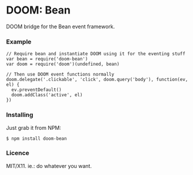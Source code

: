 # DOOM: Bean

DOOM bridge for the Bean event framework.


### Example

```
// Require bean and instantiate DOOM using it for the eventing stuff
var bean = require('doom-bean')
var doom = require('doom')(undefined, bean)

// Then use DOOM event functions normally
doom.delegate('.clickable', 'click', doom.query('body'), function(ev, el) {
  ev.preventDefault()
  doom.addClass('active', el)
})
```


### Installing

Just grab it from NPM:

    $ npm install doom-bean


### Licence

MIT/X11. ie.: do whatever you want.

[Calliope]: https://github.com/killdream/calliope
[es5-shim]: https://github.com/kriskowal/es5-shim

